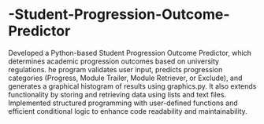 # -Student-Progression-Outcome-Predictor
Developed a Python-based Student Progression Outcome Predictor, which determines academic progression outcomes based on university regulations.
he program validates user input, predicts progression categories (Progress, Module Trailer, Module Retriever, or Exclude), and generates a graphical histogram of results using graphics.py. It also extends functionality by storing and retrieving data using lists and text files. Implemented structured programming with user-defined functions and efficient conditional logic to enhance code readability and maintainability.
